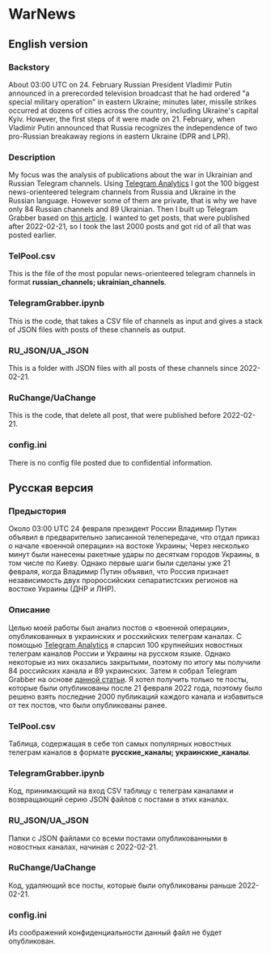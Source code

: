 # WarNews
## English version
### Backstory
About 03:00 UTC on 24. February Russian President Vladimir Putin announced in a prerecorded television broadcast that he had ordered "a special military operation" in eastern Ukraine; minutes later, missile strikes occurred at dozens of cities across the country, including Ukraine's capital Kyiv. However, the first steps of it were made on 21. February, when Vladimir Putin announced that Russia recognizes the independence of two pro-Russian breakaway regions in eastern Ukraine (DPR and LPR).  
### Description
My focus was the analysis of publications about the war in Ukrainian and Russian Telegram channels. Using [Telegram Analytics](https://tgstat.com) I got the 100 biggest news-orienteered telegram channels from Russia and Ukraine in the Russian language. However some of them are private, that is why we have only 84 Russian channels and 89 Ukrainian. Then I built up Telegram Grabber based on [this article](https://proglib.io/p/pishem-prostoy-grabber-dlya-telegram-chatov-na-python-2019-11-06). I wanted to get posts, that were published after 2022-02-21, so I took the last 2000 posts and got rid of all that was posted earlier.
### TelPool.csv
This is the file of the most popular news-orienteered telegram channels in format **russian_channels; ukrainian_channels**.
### TelegramGrabber.ipynb
This is the code, that takes a CSV file of channels as input and gives a stack of JSON files with posts of these channels as output.
### RU_JSON/UA_JSON
This is a folder with JSON files with all posts of these channels since 2022-02-21.
### RuChange/UaChange
This is the code, that delete all post, that were published before 2022-02-21.
### config.ini
There is no config file posted due to confidential information.
## Русская версия
### Предыстория
Около 03:00 UTC 24 февраля президент России Владимир Путин объявил в предварительно записанной телепередаче, что отдал приказ о начале «военной операции» на востоке Украины; Через несколько минут были нанесены ракетные удары по десяткам городов Украины, в том числе по Киеву. Однако первые шаги были сделаны уже 21 февраля, когда Владимир Путин объявил, что Россия признает независимость двух пророссийских сепаратистских регионов на востоке Украины (ДНР и ЛНР).
### Описание
Целью моей работы был анализ постов о «военной операции», опубликованных в украинских и росскийских телеграм каналах. С помощью [Telegram Analytics](https://tgstat.com) я спарсил 100 крупнейших новостных телеграм каналов России и Украины на русском языке. Однако некоторые из них оказались закрытыми, поэтому по итогу мы получили 84 российских канала и 89 украинских. Затем я собрал Telegram Grabber на основе [данной статьи](https://proglib.io/p/pishem-prostoy-grabber-dlya-telegram-chatov-na-python-2019-11-06). Я хотел получить только те посты, которые были опубликованы после 21 февраля 2022 года, поэтому было решено взять последние 2000 публикаций каждого канала и избавиться от тех постов, что были опубликованы ранее.
### TelPool.csv
Таблица, содержащая в себе топ самых популярных новостных телеграм каналов в формате **русские_каналы; украинские_каналы**.
### TelegramGrabber.ipynb
Код, принимающий на вход CSV таблицу с телеграм каналами и возвращающий серию JSON файлов с постами в этих каналах.
### RU_JSON/UA_JSON
Папки с JSON файлами со всеми постами опубликованными в новостных каналах, начиная с 2022-02-21.
### RuChange/UaChange
Код, удаляющий все посты, которые были опубликованы раньше 2022-02-21.
### config.ini
Из соображений конфиденциальности данный файл не будет опубликован.
